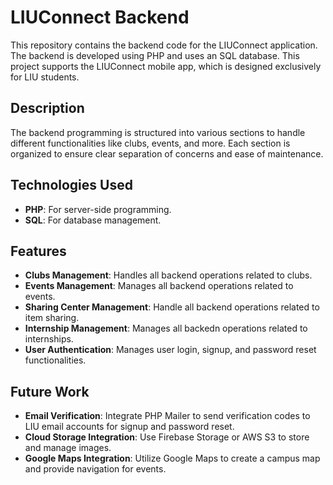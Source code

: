 # LIUConnect Backend

This repository contains the backend code for the LIUConnect application. The backend is developed using PHP and uses an SQL database. This project supports the LIUConnect mobile app, which is designed exclusively for LIU students.

## Description

The backend programming is structured into various sections to handle different functionalities like clubs, events, and more. Each section is organized to ensure clear separation of concerns and ease of maintenance.

## Technologies Used

- **PHP**: For server-side programming.
- **SQL**: For database management.

## Features

- **Clubs Management**: Handles all backend operations related to clubs.
- **Events Management**: Manages all backend operations related to events.
- **Sharing Center Management**: Handle all backend operations related to item sharing.
- **Internship Management**: Manages all backedn operations related to internships.
- **User Authentication**: Manages user login, signup, and password reset functionalities.

## Future Work

- **Email Verification**: Integrate PHP Mailer to send verification codes to LIU email accounts for signup and password reset.
- **Cloud Storage Integration**: Use Firebase Storage or AWS S3 to store and manage images.
- **Google Maps Integration**: Utilize Google Maps to create a campus map and provide navigation for events.

